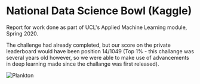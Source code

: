 # National Data Science Bowl (Kaggle)

Report for work done as part of UCL's Applied Machine Learning module, Spring 2020. 

The challenge had already completed, but our score on the private leaderboard would have been position 14/1049  (Top 1% - this challange was several years old however, so we were able to make use of advancements in deep learning made since the challange was first released).

![Plankton](https://storage.googleapis.com/kaggle-competitions/kaggle/3978/media/Plankton-Diagram3.png)<br/>
